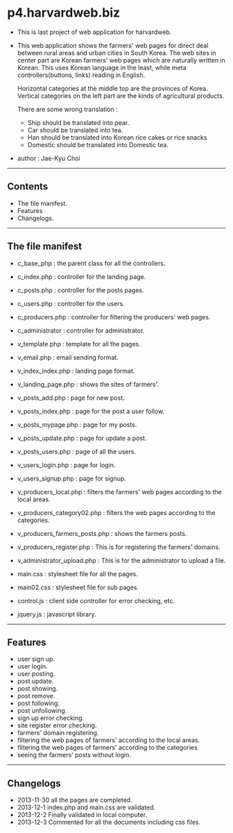 p4.harvardweb.biz
=================

* This is last project of web application for harvardweb.

* This web application shows the farmers' web pages for direct deal
  between rural areas and urban cities in South Korea. 
  The web sites in center part are Korean farmers' web pages 
  which are naturally written in Korean.
  This uses Korean language in the least, while meta controllers(buttons, links) 
  reading in English.

  Horizontal categories at the middle top are the provinces of Korea.
  Vertical categories on the left part are the kinds of agricultural products.

  There are some wrong translation :
  	* Ship should be translated into pear.
  	* Car should be translated into tea.
  	* Han should be translated into Korean rice cakes or rice snacks
  	* Domestic should be translated into Domestic tea.

* author : Jae-Kyu Choi

******************************************************************

Contents
--------
* The file manifest.
* Features
* Changelogs.

******************************************************************

The file manifest
-----------------
* c_base_php : the parent class for all the controllers.
* c_index.php : controller for the landing page.
* c_posts.php : controller for the posts pages.
* c_users.php : controller for the users.
* c_producers.php : controller for filtering the producers' web pages.
* c_administrator : controller for administrator.

* v_template.php : template for all the pages.
* v_email.php : email sending format.
* v_index_index.php : landing page format.
* v_landing_page.php : shows the sites of farmers'.
* v_posts_add.php : page for new post.
* v_posts_index.php : page for the post a user follow.
* v_posts_mypage.php : page for my posts.
* v_posts_update.php : page for update a post.
* v_posts_users.php : page of all the users.
* v_users_login.php : page for login.
* v_users_signup.php : page for signup.
* v_producers_local.php : filters the farmers' web pages according to the local areas.
* v_producers_category02.php : filters the web pages according to the categories.
* v_producers_farmers_posts.php : shows the farmers posts.
* v_producers_register.php : This is for registering the farmers' domains.
* v_administrator_upload.php : This is for the administrator to upload a file.

* main.css : stylesheet file for all the pages.
* main02.css : stylesheet file for sub pages.

* control.js : client side controller for error checking, etc.
* jquery.js : javascript library.


********************************************************************

Features
--------
* user sign up.
* user login.
* user posting.
* post update.
* post showing.
* post remove.
* post following.
* post unfollowing.
* sign up error checking.
* site register error checking.
* farmers' domain registering.
* filtering the web pages of farmers' according to the local areas.
* filtering the web pages of farmers' according to the categories.
* seeing the farmers' posts without login.

******************************************************************

Changelogs
----------
* 2013-11-30 all the pages are completed.
* 2013-12-1 index.php and main.css are validated.
* 2013-12-2 Finally validated in local computer.
* 2013-12-3 Commented for all the documents including css files.

